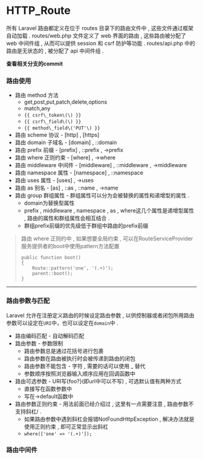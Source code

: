 # HTTP\_Route

所有 Laravel 路由都定义在位于 routes 目录下的路由文件中 , 这些文件通过框架自动加载 . routes/web.php 文件定义了 web 界面的路由 , 这些路由被分配了 web 中间件组 , 从而可以提供 session 和 csrf 防护等功能 . routes/api.php 中的路由是无状态的 , 被分配了 api 中间件组 .

**查看相关分支的commit**

### **路由使用**

* 路由 method 方法
  * get,post,put,patch,delete,options
  * match,any
  * `{{ csrf\_token\(\) }}`
  * `{{ csrf\_field\(\) }}`
  * `{{ method\_field\('PUT'\) }}`
* 路由 scheme 协议 - \[http\] , \[https\]
* 路由 domain 子域名 - \[domain\] , ::domain
* 路由 prefix 前缀 - \[prefix\] , ::prefix , -&gt;prefix
* 路由 where 正则约束 - \[where\] , -&gt;where
* 路由 middleware 中间件 - \[middleware\] , ::middleware , -&gt;middleware
* 路由 namespace 属性 - \[namespace\] , ::namespace
* 路由 uses 属性 - \[uses\] , -&gt;uses
* 路由 as 别名 - \[as\] , ::as , ::name , -&gt;name
* 路由 group 群组属性 - 群组属性可以分为会被替换的属性和递增型的属性 . 
  * domain为替换型属性
  * prefix , middleware , namespace , as , where这几个属性是递增型属性 , 路由的属性和群组属性会相互结合 . 
  * 群组prefix前缀的优先级低于群组中路由的prefix前缀

> 路由 where 正则约中 , 如果想要全局约束 , 可以在RouteServiceProvider服务提供者的boot中使用pattern方法配置
>
> ```
> public function boot()
> {
>     Route::pattern('one', '(.+)');
>     parent::boot();
> }
> ```

---

### 路由参数与匹配

Laravel 允许在注册定义路由的时候设定路由参数 , 以供控制器或者闭包所用路由参数可以设定在`URI`中，也可以设定在`domain`中 .

* 路由编码匹配 - 自动解码匹配
* 路由参数 - 参数限制
  * 路由参数总是通过花括号进行包裹
  * 路由参数在路由被执行时会被传递到路由的闭包
  * 路由参数不能包含 - 字符 , 需要的话可以使用 \_ 替代
  * 参数顺序按照浏览器输入顺序应用在回调函数中
* 路由可选参数 - URI写{foo?}\(即url中可以不写\) , 可选默认值有两种方式
  * 直接写在函数参数中
  * 写在-&gt;default函数中
* 路由参数正则约束 - 用法前面已经介绍过 , 这里有一点需要注意 , 路由参数不支持斜杠/ . 
  * 如果路由参数中遇到斜杠会报错NotFoundHttpException , 解决办法就是使用正则约束 , 即可正常显示出斜杠
  * `where(['one' => '(.+)']);`

### 路由中间件



